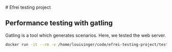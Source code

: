 # Efrei testing project

## Performance testing with gatling

Gatling is a tool which generates scenarios.
Here, we tested the web server. 

```bash
docker run -it --rm -v /home/louisinger/code/efrei-testing-project/test/performance/conf:/opt/gatling/conf -v /home/louisinger/code/efrei-testing-project/test/performance/user-files:/opt/gatling/user-files -v /home/louisinger/code/efrei-testing-project/test/performance/results:/opt/gatling/results denvazh/gatling
```